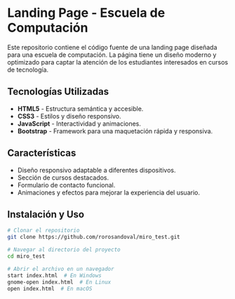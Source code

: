 # Landing Page - Escuela de Computación

Este repositorio contiene el código fuente de una landing page diseñada para una escuela de computación. La página tiene un diseño moderno y optimizado para captar la atención de los estudiantes interesados en cursos de tecnología.

## Tecnologías Utilizadas

- **HTML5** - Estructura semántica y accesible.
- **CSS3** - Estilos y diseño responsivo.
- **JavaScript** - Interactividad y animaciones.
- **Bootstrap** - Framework para una maquetación rápida y responsiva.

## Características

- Diseño responsivo adaptable a diferentes dispositivos.
- Sección de cursos destacados.
- Formulario de contacto funcional.
- Animaciones y efectos para mejorar la experiencia del usuario.

## Instalación y Uso

```sh
# Clonar el repositorio
git clone https://github.com/rorosandoval/miro_test.git

# Navegar al directorio del proyecto
cd miro_test

# Abrir el archivo en un navegador
start index.html  # En Windows
gnome-open index.html  # En Linux
open index.html  # En macOS
